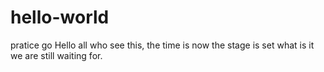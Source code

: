 # hello-world
pratice go
Hello all who see this, the time is now the stage is set what is it we are still waiting for.   
